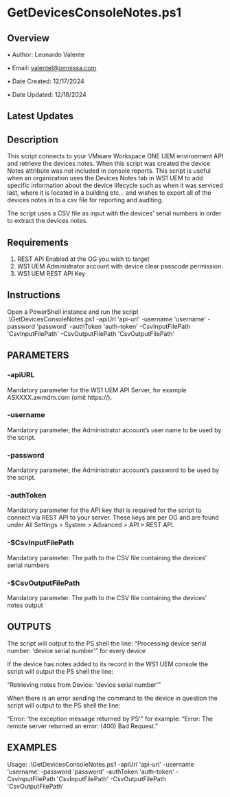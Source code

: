 # GetDevicesConsoleNotes.ps1

## Overview

•	Author: Leonardo Valente

•	Email: valentel@omnissa.com

•	Date Created: 12/17/2024

•	Date Updated: 12/18/2024

## Latest Updates

## Description
	
This script connects to your VMware Workspace ONE UEM environment API and retrieve the devices notes. When this script was created the device Notes attribute was not included in console reports. This script is useful when an organization uses the Devices Notes tab in WS1 UEM to add specific information about the device lifecycle such as when it was serviced last, where it is located in a building etc... and wishes to export all of the devices notes in to a csv file for reporting and auditing.

The script uses a CSV file as input with the devices’ serial numbers in order to extract the devices notes.

## Requirements
1.	REST API Enabled at the OG you wish to target
2.	WS1 UEM Administrator account with device clear passcode permission.
3.	WS1 UEM REST API Key

## Instructions
Open a PowerShell instance and run the script .\GetDevicesConsoleNotes.ps1 -apiUrl 'api-url' -username 'username' -password 'password' -authToken 'auth-token' -CsvInputFilePath 'CsvInputFilePath' -CsvOutputFilePath 'CsvOutputFilePath'

## PARAMETERS

### -apiURL
Mandatory parameter for the WS1 UEM API Server, for example ASXXXX.awmdm.com (omit https://).

### -username
Mandatory parameter, the Administrator account’s user name to be used by the script.

### -password
Mandatory parameter, the Administrator account’s password to be used by the script.

### -authToken
Mandatory parameter for the API key that is required for the script to connect via REST API to your server. These keys are per OG and are found under All Settings > System > Advanced > API > REST API.

### -$CsvInputFilePath
Mandatory parameter. The path to the CSV file containing the devices’ serial numbers

### -$CsvOutputFilePath
Mandatory parameter. The path to the CSV file containing the devices’ notes output


## OUTPUTS

The script will output to the PS shell the line:
“Processing device serial number: 'device serial number'” 
for every device

If the device has notes added to its record in the WS1 UEM console the script will output the PS shell the line:

“Retrieving notes from Device: 'device serial number'”

When there is an error sending the command to the device in question the script will output to the PS shell the line:

“Error: 'the exception message returned by PS'”
for example:
“Error: The remote server returned an error: (400) Bad Request.”

## EXAMPLES

Usage: .\GetDevicesConsoleNotes.ps1 -apiUrl 'api-url' -username 'username' -password 'password' -authToken 'auth-token' -CsvInputFilePath 'CsvInputFilePath' -CsvOutputFilePath 'CsvOutputFilePath'


